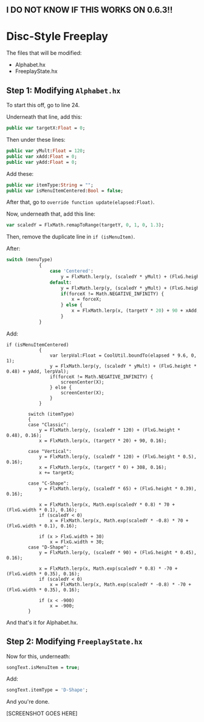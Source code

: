 ## I DO NOT KNOW IF THIS WORKS ON 0.6.3!!
# Disc-Style Freeplay

The files that will be modified:

* Alphabet.hx
* FreeplayState.hx

## Step 1: Modifying `Alphabet.hx`
To start this off, go to line 24.

Underneath that line, add this:
```hx
public var targetX:Float = 0;
```

Then under these lines:
```hx
public var yMult:Float = 120;
public var xAdd:Float = 0;
public var yAdd:Float = 0;
```

Add these:
```hx
public var itemType:String = "";
public var isMenuItemCentered:Bool = false;
```

After that, go to `override function update(elapsed:Float)`.

Now, underneath that, add this line:
```hx
var scaledY = FlxMath.remapToRange(targetY, 0, 1, 0, 1.3);
```

Then, remove the duplicate line in `if (isMenuItem)`.

After:
```hx
switch (menuType)
			{
				case 'Centered':
					y = FlxMath.lerp(y, (scaledY * yMult) + (FlxG.height * 0.5), 0.32);
				default:
					y = FlxMath.lerp(y, (scaledY * yMult) + (FlxG.height * 0.48) + yAdd, lerpVal);
					if(forceX != Math.NEGATIVE_INFINITY) {
						x = forceX;
					} else {
						x = FlxMath.lerp(x, (targetY * 20) + 90 + xAdd, lerpVal);
					}
			}
```

Add:
```
if (isMenuItemCentered)
			{
				var lerpVal:Float = CoolUtil.boundTo(elapsed * 9.6, 0, 1);
				y = FlxMath.lerp(y, (scaledY * yMult) + (FlxG.height * 0.48) + yAdd, lerpVal);
				if(forceX != Math.NEGATIVE_INFINITY) {
					screenCenter(X);
				} else {
					screenCenter(X);
				}
			}

		switch (itemType)
		{
		case "Classic":
			y = FlxMath.lerp(y, (scaledY * 120) + (FlxG.height * 0.48), 0.16);
			x = FlxMath.lerp(x, (targetY * 20) + 90, 0.16);

		case "Vertical":
			y = FlxMath.lerp(y, (scaledY * 120) + (FlxG.height * 0.5), 0.16);
			x = FlxMath.lerp(x, (targetY * 0) + 308, 0.16);
			x += targetX;

		case "C-Shape":
			y = FlxMath.lerp(y, (scaledY * 65) + (FlxG.height * 0.39), 0.16);

			x = FlxMath.lerp(x, Math.exp(scaledY * 0.8) * 70 + (FlxG.width * 0.1), 0.16);
			if (scaledY < 0)
				x = FlxMath.lerp(x, Math.exp(scaledY * -0.8) * 70 + (FlxG.width * 0.1), 0.16);

			if (x > FlxG.width + 30)
				x = FlxG.width + 30;
		case "D-Shape":
			y = FlxMath.lerp(y, (scaledY * 90) + (FlxG.height * 0.45), 0.16);

			x = FlxMath.lerp(x, Math.exp(scaledY * 0.8) * -70 + (FlxG.width * 0.35), 0.16);
			if (scaledY < 0)
				x = FlxMath.lerp(x, Math.exp(scaledY * -0.8) * -70 + (FlxG.width * 0.35), 0.16);

			if (x < -900)
				x = -900;
		}
```

And that's it for Alphabet.hx.

## Step 2: Modifying `FreeplayState.hx`
Now for this, underneath:
```hx
songText.isMenuItem = true;
```

Add:
```hx
songText.itemType = 'D-Shape';
```

And you're done.

[SCREENSHOT GOES HERE]


